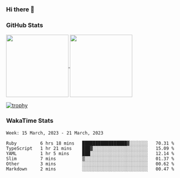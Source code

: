 ### Hi there 👋

### GitHub Stats

<a href="https://github.com/anuraghazra/github-readme-stats">
  <img align="center" height="170px" src="https://github-readme-stats.vercel.app/api/top-langs/?username=tksfjt1024&layout=compact&count_private=true&show_icons=true&show_icons=true&theme=graywhite" />
</a>
<a href="https://github.com/anuraghazra/github-readme-stats">
  <img align="center" height="170px" src="https://github-readme-stats.vercel.app/api?username=tksfjt1024&count_private=true&show_icons=true&show_icons=true&theme=graywhite" />
</a>

[![trophy](https://github-profile-trophy.vercel.app/?username=tksfjt1024)](https://github.com/ryo-ma/github-profile-trophy)

### WakaTime Stats

<!--START_SECTION:waka-->
```text
Week: 15 March, 2023 - 21 March, 2023

Ruby         6 hrs 18 mins   █████████████████▓░░░░░░░   70.31 % 
TypeScript   1 hr 21 mins    ███▓░░░░░░░░░░░░░░░░░░░░░   15.09 % 
YAML         1 hr 5 mins     ███░░░░░░░░░░░░░░░░░░░░░░   12.14 % 
Slim         7 mins          ▒░░░░░░░░░░░░░░░░░░░░░░░░   01.37 % 
Other        3 mins          ░░░░░░░░░░░░░░░░░░░░░░░░░   00.62 % 
Markdown     2 mins          ░░░░░░░░░░░░░░░░░░░░░░░░░   00.47 % 
```
<!--END_SECTION:waka-->
